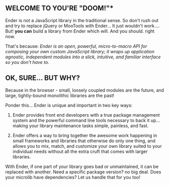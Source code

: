 <div id="intro"></div>

WELCOME TO YOU'RE "DOOM!"*
--------------------------
Ender is not a JavaScript library in the traditional sense. So don't rush out and try to replace jQuery or MooTools with Ender... It just wouldn't work.... But! **you can** build a library from Ender which will. And you should. right now.

That's because: *Ender is an open, powerful, micro-to-macro API for composing your own custom JavaScript library; it wraps up application agnostic, independent modules into a slick, intuitive, and familiar interface so you don't have to.*

OK, SURE... BUT WHY?
--------------------
Because in the browser - small, loosely coupled modules are the future, and large, tightly-bound monolithic libraries are the past!

Ponder this... Ender is unique and important in two key ways:

1) Ender provides front end developers with a true package management system and the powerful command line tools necessary to back it up... making your library maintenance tasks simple, painless, and fast.

2) Ender offers a way to bring together the awesome work happening in small frameworks and libraries that otherwise do only one thing, and allows you to mix, match, and customize your own library suited to your individual needs without all the extra cruft that comes with larger libraries.

With Ender, if one part of your library goes bad or unmaintained, it can be replaced with another. Need a specific package version? no big deal. Does your microlib have dependencies? Let us handle that for you too!
